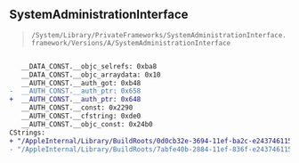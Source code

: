 ## SystemAdministrationInterface

> `/System/Library/PrivateFrameworks/SystemAdministrationInterface.framework/Versions/A/SystemAdministrationInterface`

```diff

   __DATA_CONST.__objc_selrefs: 0xba8
   __DATA_CONST.__objc_arraydata: 0x10
   __AUTH_CONST.__auth_got: 0xb48
-  __AUTH_CONST.__auth_ptr: 0x658
+  __AUTH_CONST.__auth_ptr: 0x648
   __AUTH_CONST.__const: 0x2290
   __AUTH_CONST.__cfstring: 0xde0
   __AUTH_CONST.__objc_const: 0x24b0
CStrings:
+ "/AppleInternal/Library/BuildRoots/0d0cb32e-3694-11ef-ba2c-e2437461156c/Library/Caches/com.apple.xbs/Sources/SystemAdministrationInterface/SystemAdministrationInterface/ADMAddRecordController.m"
- "/AppleInternal/Library/BuildRoots/7abfe40b-2884-11ef-836f-e2437461156c/Library/Caches/com.apple.xbs/Sources/SystemAdministrationInterface/SystemAdministrationInterface/ADMAddRecordController.m"

```
